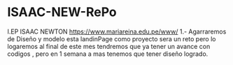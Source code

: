 # ISAAC-NEW-RePo
I.EP ISAAC NEWTON
https://www.mariareina.edu.pe/www/
1.- Agarraremos de Diseño y modelo esta landinPage como proyecto sera un reto pero lo logaremos al final de este mes tendremos que ya tener un avance con codigos , pero en 1 semana a mas tenemos que tener diseño logrado.